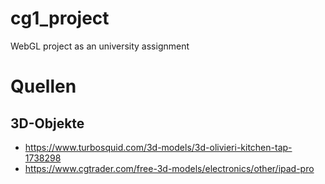 # cg1_project
WebGL project as an university assignment

# Quellen

## 3D-Objekte
- https://www.turbosquid.com/3d-models/3d-olivieri-kitchen-tap-1738298
- https://www.cgtrader.com/free-3d-models/electronics/other/ipad-pro